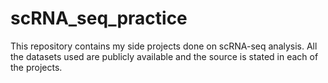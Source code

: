 # scRNA_seq_practice

This repository contains my side projects done on scRNA-seq analysis. All the datasets used are publicly available and the source is stated in each of the projects. 